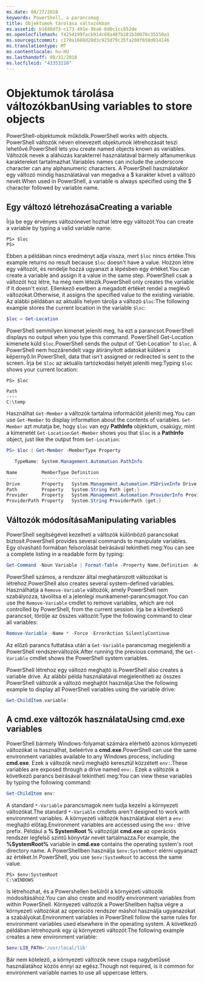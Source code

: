 ```yaml
---
ms.date: 08/27/2018
keywords: PowerShell, a parancsmag
title: Objektumok tárolása változókban
ms.assetid: b1688d73-c173-491e-9ba6-6d0c1cc852de
ms.openlocfilehash: f4254199facb914c68a487b281b30070c35550a1
ms.sourcegitcommit: c170a1608d20d3c925d79c35fa208f650d014146
ms.translationtype: MT
ms.contentlocale: hu-HU
ms.lasthandoff: 08/31/2018
ms.locfileid: "43353218"
---
```

# <a name="using-variables-to-store-objects"></a><span data-ttu-id="d3841-103">Objektumok tárolása változókban</span><span class="sxs-lookup"><span data-stu-id="d3841-103">Using variables to store objects</span></span>

<span data-ttu-id="d3841-104">PowerShell-objektumok működik.</span><span class="sxs-lookup"><span data-stu-id="d3841-104">PowerShell works with objects.</span></span> <span data-ttu-id="d3841-105">PowerShell változók néven elnevezett objektumok létrehozását teszi lehetővé.</span><span class="sxs-lookup"><span data-stu-id="d3841-105">PowerShell lets you create named objects known as variables.</span></span>
<span data-ttu-id="d3841-106">Változók nevek a aláhúzás karakterrel használatával bármely alfanumerikus karaktereket tartalmazhat.</span><span class="sxs-lookup"><span data-stu-id="d3841-106">Variables names can include the underscore character can any alphanumeric characters.</span></span> <span data-ttu-id="d3841-107">A PowerShell használatakor egy változó mindig használatával van megadva a \$ karakter követ a változó nevét.</span><span class="sxs-lookup"><span data-stu-id="d3841-107">When used in PowerShell, a variable is always specified using the \$ character followed by variable name.</span></span>

## <a name="creating-a-variable"></a><span data-ttu-id="d3841-108">Egy változó létrehozása</span><span class="sxs-lookup"><span data-stu-id="d3841-108">Creating a variable</span></span>

<span data-ttu-id="d3841-109">Írja be egy érvényes változónevet hozhat létre egy változót:</span><span class="sxs-lookup"><span data-stu-id="d3841-109">You can create a variable by typing a valid variable name:</span></span>

```
PS> $loc
PS>
```

<span data-ttu-id="d3841-110">Ebben a példában nincs eredményt adja vissza, mert `$loc` nincs értéke.</span><span class="sxs-lookup"><span data-stu-id="d3841-110">This example returns no result because `$loc` doesn't have a value.</span></span> <span data-ttu-id="d3841-111">Hozzon létre egy változót, és rendelje hozzá ugyanazt a lépésben egy értéket.</span><span class="sxs-lookup"><span data-stu-id="d3841-111">You can create a variable and assign it a value in the same step.</span></span> <span data-ttu-id="d3841-112">PowerShell csak a változót hoz létre, ha még nem létezik.</span><span class="sxs-lookup"><span data-stu-id="d3841-112">PowerShell only creates the variable if it doesn't exist.</span></span>
<span data-ttu-id="d3841-113">Ellenkező esetben a megadott értéket rendel a meglévő változókat.</span><span class="sxs-lookup"><span data-stu-id="d3841-113">Otherwise, it assigns the specified value to the existing variable.</span></span> <span data-ttu-id="d3841-114">Az alábbi példában az aktuális helyen tárolja a változó `$loc`:</span><span class="sxs-lookup"><span data-stu-id="d3841-114">The following example stores the current location in the variable `$loc`:</span></span>

```powershell
$loc = Get-Location
```

<span data-ttu-id="d3841-115">PowerShell semmilyen kimenet jeleníti meg, ha ezt a parancsot.</span><span class="sxs-lookup"><span data-stu-id="d3841-115">PowerShell displays no output when you type this command.</span></span> <span data-ttu-id="d3841-116">PowerShell Get-Location kimenete küld `$loc`.</span><span class="sxs-lookup"><span data-stu-id="d3841-116">PowerShell sends the output of 'Get-Location' to `$loc`.</span></span> <span data-ttu-id="d3841-117">A PowerShell nem hozzárendelt vagy átirányított adatokat küldeni a képernyő.</span><span class="sxs-lookup"><span data-stu-id="d3841-117">In PowerShell, data that isn't assigned or redirected is sent to the screen.</span></span> <span data-ttu-id="d3841-118">Írja be `$loc` az aktuális tartózkodási helyét jeleníti meg:</span><span class="sxs-lookup"><span data-stu-id="d3841-118">Typing `$loc` shows your current location:</span></span>

```
PS> $loc

Path
----
C:\temp
```

<span data-ttu-id="d3841-119">Használhat `Get-Member` a változók tartalma információit jeleníti meg.</span><span class="sxs-lookup"><span data-stu-id="d3841-119">You can use `Get-Member` to display information about the contents of variables.</span></span> <span data-ttu-id="d3841-120">`Get-Member` azt mutatja be, hogy `$loc` van egy **PathInfo** objektum, csakúgy, mint a kimenetét `Get-Location`:</span><span class="sxs-lookup"><span data-stu-id="d3841-120">`Get-Member` shows you that `$loc` is a **PathInfo** object, just like the output from `Get-Location`:</span></span>

```powershell
PS> $loc | Get-Member -MemberType Property

   TypeName: System.Management.Automation.PathInfo

Name         MemberType Definition
----         ---------- ----------
Drive        Property   System.Management.Automation.PSDriveInfo Drive {get;}
Path         Property   System.String Path {get;}
Provider     Property   System.Management.Automation.ProviderInfo Provider {...
ProviderPath Property   System.String ProviderPath {get;}
```

## <a name="manipulating-variables"></a><span data-ttu-id="d3841-121">Változók módosítása</span><span class="sxs-lookup"><span data-stu-id="d3841-121">Manipulating variables</span></span>

<span data-ttu-id="d3841-122">PowerShell segítségével kezelheti a változók különböző parancsokat biztosít.</span><span class="sxs-lookup"><span data-stu-id="d3841-122">PowerShell provides several commands to manipulate variables.</span></span> <span data-ttu-id="d3841-123">Egy olvasható formában felsorolását beírásával tekintheti meg:</span><span class="sxs-lookup"><span data-stu-id="d3841-123">You can see a complete listing in a readable form by typing:</span></span>

```powershell
Get-Command -Noun Variable | Format-Table -Property Name,Definition -AutoSize -Wrap
```

<span data-ttu-id="d3841-124">PowerShell számos, a rendszer által meghatározott változókat is létrehoz.</span><span class="sxs-lookup"><span data-stu-id="d3841-124">PowerShell also creates several system-defined variables.</span></span> <span data-ttu-id="d3841-125">Használhatja a `Remove-Variable` változók, amely PowerShell nem szabályozza, távolítsa el a jelenlegi munkamenet-parancsmagot.</span><span class="sxs-lookup"><span data-stu-id="d3841-125">You can use the `Remove-Variable` cmdlet to remove variables, which are not controlled by PowerShell, from the current session.</span></span> <span data-ttu-id="d3841-126">Írja be a következő parancsot, törölje az összes változót:</span><span class="sxs-lookup"><span data-stu-id="d3841-126">Type the following command to clear all variables:</span></span>

```powershell
Remove-Variable -Name * -Force -ErrorAction SilentlyContinue
```

<span data-ttu-id="d3841-127">Az előző parancs futtatása után a `Get-Variable` parancsmag megjeleníti a PowerShell rendszerváltozók.</span><span class="sxs-lookup"><span data-stu-id="d3841-127">After running the previous command, the `Get-Variable` cmdlet shows the PowerShell system variables.</span></span>

<span data-ttu-id="d3841-128">PowerShell létrehoz egy változó meghajtó is.</span><span class="sxs-lookup"><span data-stu-id="d3841-128">PowerShell also creates a variable drive.</span></span> <span data-ttu-id="d3841-129">Az alábbi példa használatával megjelenítheti az összes PowerShell változók a változó meghajtót használja:</span><span class="sxs-lookup"><span data-stu-id="d3841-129">Use the following example to display all PowerShell variables using the variable drive:</span></span>

```powershell
Get-ChildItem variable:
```

## <a name="using-cmdexe-variables"></a><span data-ttu-id="d3841-130">A cmd.exe változók használata</span><span class="sxs-lookup"><span data-stu-id="d3841-130">Using cmd.exe variables</span></span>

<span data-ttu-id="d3841-131">PowerShell bármely Windows-folyamat számára elérhető azonos környezeti változókat is használhat, beleértve a **cmd.exe**.</span><span class="sxs-lookup"><span data-stu-id="d3841-131">PowerShell can use the same environment variables available to any Windows process, including **cmd.exe**.</span></span> <span data-ttu-id="d3841-132">Ezek a változók nevű meghajtó keresztül közzétett `env:`.</span><span class="sxs-lookup"><span data-stu-id="d3841-132">These variables are exposed through a drive named `env:`.</span></span> <span data-ttu-id="d3841-133">Ezek a változók a következő parancs beírásával tekintheti meg:</span><span class="sxs-lookup"><span data-stu-id="d3841-133">You can view these variables by typing the following command:</span></span>

```powershell
Get-ChildItem env:
```

<span data-ttu-id="d3841-134">A standard `*-Variable` parancsmagok nem tudja kezelni a környezeti változókat.</span><span class="sxs-lookup"><span data-stu-id="d3841-134">The standard `*-Variable` cmdlets aren't designed to work with environment variables.</span></span> <span data-ttu-id="d3841-135">A környezeti változók használatával elért a `env:` meghajtó előtag.</span><span class="sxs-lookup"><span data-stu-id="d3841-135">Environment variables are accessed using the `env:` drive prefix.</span></span> <span data-ttu-id="d3841-136">Például a **% SystemRoot %** változóját **cmd.exe** az operációs rendszer legfelső szintű könyvtár nevét tartalmazza.</span><span class="sxs-lookup"><span data-stu-id="d3841-136">For example, the **%SystemRoot%** variable in **cmd.exe** contains the operating system's root directory name.</span></span> <span data-ttu-id="d3841-137">A PowerShellben használja `$env:SystemRoot` elérni ugyanazt az értéket.</span><span class="sxs-lookup"><span data-stu-id="d3841-137">In PowerShell, you use `$env:SystemRoot` to access the same value.</span></span>

```
PS> $env:SystemRoot
C:\WINDOWS
```

<span data-ttu-id="d3841-138">Is létrehozhat, és a Powershellen belülről a környezeti változók módosításához.</span><span class="sxs-lookup"><span data-stu-id="d3841-138">You can also create and modify environment variables from within PowerShell.</span></span> <span data-ttu-id="d3841-139">Környezeti változók a PowerShellben hajtsa végre a környezeti változókat az operációs rendszer máshol használja ugyanazokat a szabályokat.</span><span class="sxs-lookup"><span data-stu-id="d3841-139">Environment variables in PowerShell follow the same rules for environment variables used elsewhere in the operating system.</span></span> <span data-ttu-id="d3841-140">A következő példában létrehozunk egy új környezeti változót:</span><span class="sxs-lookup"><span data-stu-id="d3841-140">The following example creates a new environment variable:</span></span>

```powershell
$env:LIB_PATH='/usr/local/lib'
```

<span data-ttu-id="d3841-141">Bár nem kötelező, a környezeti változók neve csupa nagybetűssé használatához közös ennyi az egész.</span><span class="sxs-lookup"><span data-stu-id="d3841-141">Though not required, is it common for environment variable names to use all uppercase letters.</span></span>